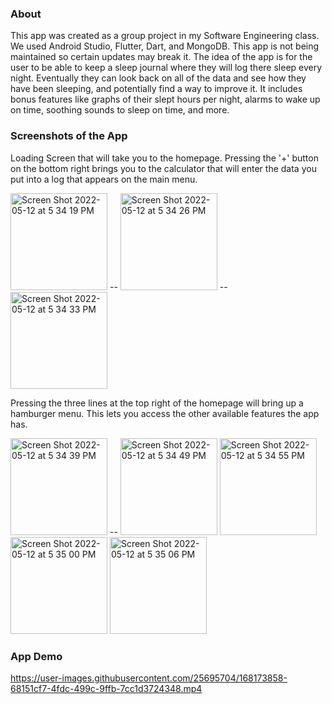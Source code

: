 ### About

This app was created as a group project in my Software Engineering class. We used Android Studio, Flutter, Dart, and MongoDB. This app is not being maintained so certain updates may break it. The idea of the app is for the user to be able to keep a sleep journal where they will log there sleep every night. Eventually they can look back on all of the data and see how they have been sleeping, and potentially find a way to improve it. It includes bonus features like graphs of their slept hours per night, alarms to wake up on time, soothing sounds to sleep on time, and more. 

### Screenshots of the App
Loading Screen that will take you to the homepage. Pressing the '+' button on the bottom right brings you to the calculator that will enter the data you put into a log that appears on the main menu. 

<img width="155" alt="Screen Shot 2022-05-12 at 5 34 19 PM" src="https://user-images.githubusercontent.com/25695704/168171941-05b60e5c-f377-4c9d-be08-afb969cf8457.png"> -- <img width="155" alt="Screen Shot 2022-05-12 at 5 34 26 PM" src="https://user-images.githubusercontent.com/25695704/168172039-e0abef37-dbfc-4592-8113-387791087f71.png">
 -- <img width="155" alt="Screen Shot 2022-05-12 at 5 34 33 PM" src="https://user-images.githubusercontent.com/25695704/168172049-c8955454-89f5-4243-99d6-15f690bdd4ab.png">
 
 Pressing the three lines at the top right of the homepage will bring up a hamburger menu. This lets you access the other available features the app has.
 
<img width="155" alt="Screen Shot 2022-05-12 at 5 34 39 PM" src="https://user-images.githubusercontent.com/25695704/168172058-2fe6cc84-1533-465c-949b-0409b96601cc.png"> -- <img width="155" alt="Screen Shot 2022-05-12 at 5 34 49 PM" src="https://user-images.githubusercontent.com/25695704/168172066-93017169-d8b9-46ae-959c-bb33dea16dfe.png">
<img width="155" alt="Screen Shot 2022-05-12 at 5 34 55 PM" src="https://user-images.githubusercontent.com/25695704/168172073-131cd2e2-546a-465b-81b5-89b365f70613.png">
<img width="155" alt="Screen Shot 2022-05-12 at 5 35 00 PM" src="https://user-images.githubusercontent.com/25695704/168172093-4115ed87-f3fc-49b6-8141-6e47659d09d7.png">
<img width="155" alt="Screen Shot 2022-05-12 at 5 35 06 PM" src="https://user-images.githubusercontent.com/25695704/168172104-07bd71ea-a5b4-4f7c-9658-7c6f0492fbb1.png">


### App Demo
https://user-images.githubusercontent.com/25695704/168173858-68151cf7-4fdc-499c-9ffb-7cc1d3724348.mp4


